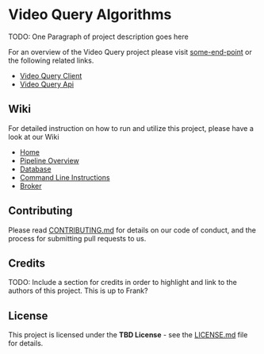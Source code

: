 # Video Query Algorithms

TODO: One Paragraph of project description goes here

For an overview of the Video Query project please visit [some-end-point](some-end-point) or the following related links.

- [Video Query Client](https://github.com/fetorres/video-query)
- [Video Query Api](https://github.com/fetorres/video-query-api)

## Wiki

For detailed instruction on how to run and utilize this project, please have a look at our Wiki

- [Home](https://github.com/fetorres/video-query-algorithms/wiki/Home)
- [Pipeline Overview](https://github.com/fetorres/video-query-algorithms/wiki/Pipeline)
- [Database](https://github.com/fetorres/video-query-algorithms/wiki/Database)
- [Command Line Instructions](https://github.com/fetorres/video-query-algorithms/wiki/Command-Line)
- [Broker](https://github.com/fetorres/video-query-algorithms/wiki/Broker)

## Contributing

Please read [CONTRIBUTING.md](CONTRIBUTING.md) for details on our code of conduct, and the process for submitting pull
requests to us.

## Credits

TODO: Include a section for credits in order to highlight and link to the authors of this project. This is up to Frank?

## License

This project is licensed under the **TBD License** - see the [LICENSE.md](LICENSE.md) file for details.
